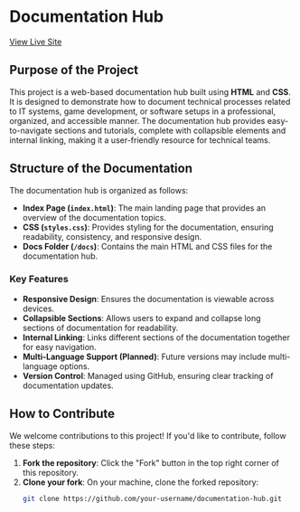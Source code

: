 # Documentation Hub

[View Live Site](https://jayneng.github.io/documentation-hub/)

## Purpose of the Project

This project is a web-based documentation hub built using **HTML** and **CSS**. It is designed to demonstrate how to document technical processes related to IT systems, game development, or software setups in a professional, organized, and accessible manner. The documentation hub provides easy-to-navigate sections and tutorials, complete with collapsible elements and internal linking, making it a user-friendly resource for technical teams.

## Structure of the Documentation

The documentation hub is organized as follows:

- **Index Page (`index.html`)**: The main landing page that provides an overview of the documentation topics.
- **CSS (`styles.css`)**: Provides styling for the documentation, ensuring readability, consistency, and responsive design.
- **Docs Folder (`/docs`)**: Contains the main HTML and CSS files for the documentation hub.

### Key Features

- **Responsive Design**: Ensures the documentation is viewable across devices.
- **Collapsible Sections**: Allows users to expand and collapse long sections of documentation for readability.
- **Internal Linking**: Links different sections of the documentation together for easy navigation.
- **Multi-Language Support (Planned)**: Future versions may include multi-language options.
- **Version Control**: Managed using GitHub, ensuring clear tracking of documentation updates.

## How to Contribute

We welcome contributions to this project! If you'd like to contribute, follow these steps:

1. **Fork the repository**: Click the "Fork" button in the top right corner of this repository.
2. **Clone your fork**: On your machine, clone the forked repository:
   ```bash
   git clone https://github.com/your-username/documentation-hub.git
